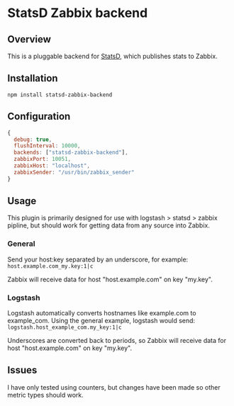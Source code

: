 # StatsD Zabbix backend

## Overview
This is a pluggable backend for [StatsD](https://github.com/etsy/statsd), which publishes stats to Zabbix.

## Installation

    npm install statsd-zabbix-backend

## Configuration
```js
{
  debug: true,
  flushInterval: 10000,
  backends: ["statsd-zabbix-backend"],
  zabbixPort: 10051,
  zabbixHost: "localhost",
  zabbixSender: "/usr/bin/zabbix_sender"
}
```

## Usage
This plugin is primarily designed for use with logstash > statsd > zabbix pipline, but should work for getting data from any source into Zabbix.

### General
Send your host:key separated by an underscore, for example: `host.example.com_my.key:1|c`

Zabbix will receive data for host "host.example.com" on key "my.key".

### Logstash
Logstash automatically converts hostnames like example.com to example_com. Using the general example, logstash would send: `logstash.host_example_com.my_key:1|c`

Underscores are converted back to periods, so Zabbix will receive data for host "host.example.com" on key "my.key".

## Issues
I have only tested using counters, but changes have been made so other metric types should work.
